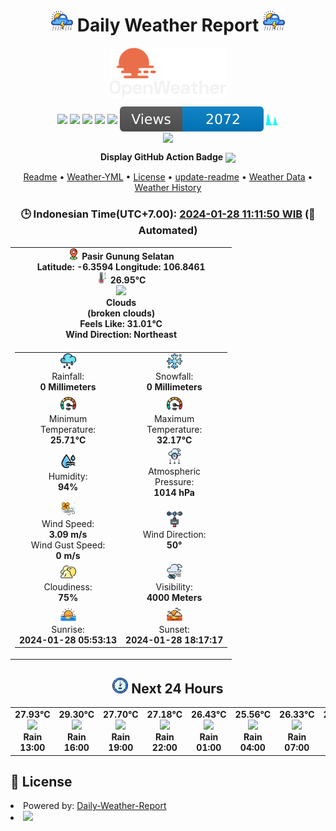 # <h1 align='center'><img height='35' src='images/cloud.png'> Daily Weather Report <img height='35' src='images/cloud.png'></h1>
<p align=center><img align=center height='80' src=images/logo_white_cropped.png></p>

<p align=center><img align=center src=https://img.shields.io/github/contributors/Julius-Ulee/Daily-Weather-Report> <img align=center src=https://img.shields.io/github/issues/Julius-Ulee/Daily-Weather-Report> <img align=center src=https://img.shields.io/badge/PRs-welcome-brightgreen.svg?style=shields> <img align=center src=https://img.shields.io/github/issues-pr/Julius-Ulee/Daily-Weather-Report> <img align=center src=https://img.shields.io/github/commit-activity/m/Julius-Ulee/Daily-Weather-Report> <img align=center src=https://github.com/Julius-Ulee/github-profile-views-counter/blob/master/svg/736731255/badge.svg> <img height='20' align=center src=https://github.com/Julius-Ulee/github-profile-views-counter/blob/master/graph/736731255/small/week.png><br><img align=center src=https://img.shields.io/maintenance/yes/2024></p>
<p align=center><b>Display GitHub Action Badge</b> <a href=https://github.com/Julius-Ulee/Daily-Weather-Report/actions/workflows/weather.yml><img align=center src=https://github.com/Julius-Ulee/Daily-Weather-Report/actions/workflows/weather.yml/badge.svg></a></p>
<p align=center><a href=https://github.com/Julius-Ulee/Daily-Weather-Report/blob/main/README.md>Readme</a> • <a href=https://github.com/Julius-Ulee/Daily-Weather-Report/blob/main/.github/workflows/weather.yml>Weather-YML</a> • <a href=https://github.com/Julius-Ulee/Daily-Weather-Report/blob/main/LICENSE>License</a> • <a href=https://github.com/Julius-Ulee/Daily-Weather-Report/blob/main/scripts/update_readme.sh>update-readme</a> • <a href=https://github.com/Julius-Ulee/Daily-Weather-Report/blob/main/weather.json>Weather Data</a> • <a href=https://github.com/Julius-Ulee/Daily-Weather-Report/blob/main/weather_history.csv>Weather History</a></p>
<h3 align='center'>🕒 Indonesian Time(UTC+7.00): <u>2024-01-28 11:11:50 WIB</u> (🤖Automated)</h3>

<table align='center'>
<tr>
<td align='center'><img src='images/placeholder.png' height='18'> <b>Pasir Gunung Selatan</b><br><b>Latitude: -6.3594 Longitude: 106.8461</b><br><img src='images/thermometer.png' height='18'> <b>26.95°C</b><br><img src='https://openweathermap.org/img/w/04d.png' height='50'><br><b>Clouds</b><br><b>(broken clouds)</b><br><b>Feels Like: 31.01°C<br><b>Wind Direction: Northeast</b></b></td>
</tr>
<td>
<table>
<tr>
<td align='center'><img src='images/rain.png' height=25><br>Rainfall: <br><b>0 Millimeters</b></td>
<td align='center'><img src='images/snow.png' height='25'><br>Snowfall: <br><b>0 Millimeters</b></td>
</tr>
<tr>
<td align='center'><img src='images/fast.png' height='25'><br>Minimum<br>Temperature:<br><b>25.71°C</b></td>
<td align='center'><img src='images/fast.png' height='25'><br>Maximum<br>Temperature:<br><b>32.17°C</b></td>
</tr>
<tr>
<td align='center'><img src='images/humidity.png' height='25'><br>Humidity:<br><b>94%</b></td>
<td align='center'><img src='images/atmospheric.png' height='25'><br>Atmospheric<br>Pressure:<br><b>1014 hPa</b></td>
</tr>
<tr>
<td align='center'><img src='images/air-flow.png' height='25'><br>Wind Speed:<br><b>3.09 m/s</b><br>Wind Gust Speed:<br><b>0 m/s</b></td>
<td align='center'><img src='images/anemometer.png' height='25'><br>Wind Direction:<br><b>50°</b></td>
</tr>
<tr>
<td align='center'><img src='images/cloudy.png' height='25'><br>Cloudiness:<br><b>75%</b></td>
<td align='center'><img src='images/low-visibility.png' height='25'><br>Visibility:<br><b>4000 Meters</b></td>
</tr>
<tr>
<td align='center'><img src='images/sunrise.png' height='25'><br>Sunrise:<br><b>2024-01-28 05:53:13</b></td>
<td align='center'><img src='images/sunsets.png' height='25'><br>Sunset:<br><b>2024-01-28 18:17:17</b></td>
</tr>
</table>
</table>
<h2 align=center><img src=images/clock.png height=25> Next 24 Hours</h2>
<table align=center>
<tr>
<td align=center><b>27.93°C</b><br><img src='https://openweathermap.org/img/w/10d.png' height='50'><br><b>Rain</b><br><b>13:00</b></td>
<td align=center><b>29.30°C</b><br><img src='https://openweathermap.org/img/w/10d.png' height='50'><br><b>Rain</b><br><b>16:00</b></td>
<td align=center><b>27.70°C</b><br><img src='https://openweathermap.org/img/w/10n.png' height='50'><br><b>Rain</b><br><b>19:00</b></td>
<td align=center><b>27.18°C</b><br><img src='https://openweathermap.org/img/w/10n.png' height='50'><br><b>Rain</b><br><b>22:00</b></td>
<td align=center><b>26.43°C</b><br><img src='https://openweathermap.org/img/w/10n.png' height='50'><br><b>Rain</b><br><b>01:00</b></td>
<td align=center><b>25.56°C</b><br><img src='https://openweathermap.org/img/w/10n.png' height='50'><br><b>Rain</b><br><b>04:00</b></td>
<td align=center><b>26.33°C</b><br><img src='https://openweathermap.org/img/w/10d.png' height='50'><br><b>Rain</b><br><b>07:00</b></td>
<td align=center><b>29.44°C</b><br><img src='https://openweathermap.org/img/w/10d.png' height='50'><br><b>Rain</b><br><b>10:00</b></td>
</tr>
</table>
<h2>📄 License</h2>
<li>Powered by: <a href=https://github.com/Julius-Ulee/Daily-Weather-Report>Daily-Weather-Report</a></li>
<li><a href=https://github.com/Julius-Ulee/Daily-Weather-Report/blob/main/LICENSE><img src=https://img.shields.io/badge/License-MIT-yellow.svg></a></li>
